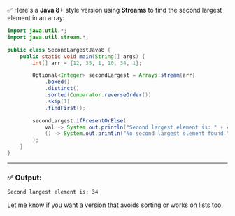 ✅ Here's a **Java 8+** style version using **Streams** to find the second largest element in an array:

```java
import java.util.*;
import java.util.stream.*;

public class SecondLargestJava8 {
    public static void main(String[] args) {
        int[] arr = {12, 35, 1, 10, 34, 1};

        Optional<Integer> secondLargest = Arrays.stream(arr)
            .boxed()
            .distinct()
            .sorted(Comparator.reverseOrder())
            .skip(1)
            .findFirst();

        secondLargest.ifPresentOrElse(
            val -> System.out.println("Second largest element is: " + val),
            () -> System.out.println("No second largest element found.")
        );
    }
}
```

---

### ✅ Output:

```
Second largest element is: 34
```

Let me know if you want a version that avoids sorting or works on lists too.
